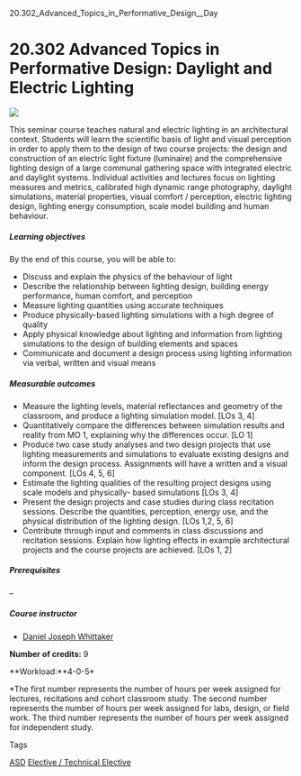 20.302_Advanced_Topics_in_Performative_Design__Day



20.302 Advanced Topics in Performative Design: Daylight and Electric Lighting
=============================================================================

![](https://www.sutd.edu.sg/wp-content/uploads/2024/12/featured-image-20015_6515012.png)

This seminar course teaches natural and electric lighting in an architectural context. Students will learn the scientific basis of light and visual perception in order to apply them to the design of two course projects: the design and construction of an electric light fixture (luminaire) and the comprehensive lighting design of a large communal gathering space with integrated electric and daylight systems. Individual activities and lectures focus on lighting measures and metrics, calibrated high dynamic range photography, daylight simulations, material properties, visual comfort / perception, electric lighting design, lighting energy consumption, scale model building and human behaviour.

##### **Learning objectives**

By the end of this course, you will be able to:

* Discuss and explain the physics of the behaviour of light
* Describe the relationship between lighting design, building energy performance, human comfort, and perception
* Measure lighting quantities using accurate techniques
* Produce physically-based lighting simulations with a high degree of quality
* Apply physical knowledge about lighting and information from lighting simulations to the design of building elements and spaces
* Communicate and document a design process using lighting information via verbal, written and visual means

##### **Measurable outcomes**

* Measure the lighting levels, material reflectances and geometry of the classroom, and produce a lighting simulation model. [LOs 3, 4]
* Quantitatively compare the differences between simulation results and reality from MO 1, explaining why the differences occur. [LO 1]
* Produce two case study analyses and two design projects that use lighting measurements and simulations to evaluate existing designs and inform the design process. Assignments will have a written and a visual component. [LOs 4, 5, 6]
* Estimate the lighting qualities of the resulting project designs using scale models and physically- based simulations [LOs 3, 4]
* Present the design projects and case studies during class recitation sessions. Describe the quantities, perception, energy use, and the physical distribution of the lighting design. [LOs 1,2, 5, 6]
* Contribute through input and comments in class discussions and recitation sessions. Explain how lighting effects in example architectural projects and the course projects are achieved. [LOs 1, 2]

##### **Prerequisites**

–

##### **Course instructor**

* [Daniel Joseph Whittaker](/profile/daniel-joseph-whittaker/)

**Number of credits:** 9

**Workload:**4-0-5\*

\*The first number represents the number of hours per week assigned for lectures, recitations and cohort classroom study. The second number represents the number of hours per week assigned for labs, design, or field work. The third number represents the number of hours per week assigned for independent study.

Tags

[ASD](/education/undergraduate/courses/?pillar-cluster=1167)
[Elective / Technical Elective](/education/undergraduate/courses/?course-type=853)

